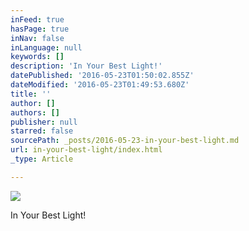 ```yaml
---
inFeed: true
hasPage: true
inNav: false
inLanguage: null
keywords: []
description: 'In Your Best Light!'
datePublished: '2016-05-23T01:50:02.855Z'
dateModified: '2016-05-23T01:49:53.680Z'
title: ''
author: []
authors: []
publisher: null
starred: false
sourcePath: _posts/2016-05-23-in-your-best-light.md
url: in-your-best-light/index.html
_type: Article

---
```

![](https://the-grid-user-content.s3-us-west-2.amazonaws.com/6a03a17c-24fd-45fd-89f5-f8cc491ffc46.jpg)

In Your Best Light!